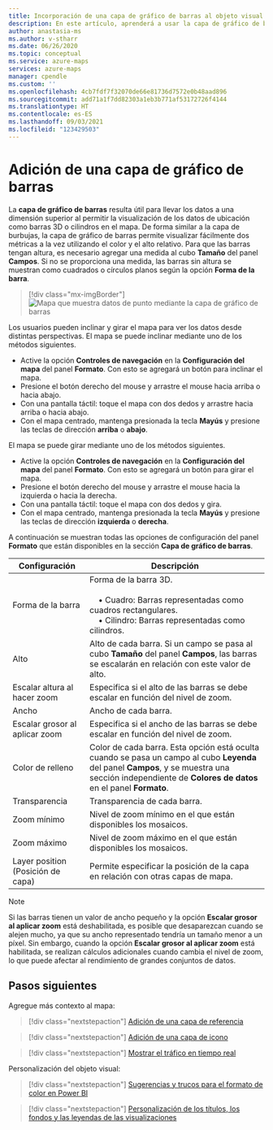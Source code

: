 ```yaml
---
title: Incorporación de una capa de gráfico de barras al objeto visual de Azure Maps en Power BI | Microsoft Azure Maps
description: En este artículo, aprenderá a usar la capa de gráfico de barras en el objeto visual de Microsoft Azure Maps para Power BI.
author: anastasia-ms
ms.author: v-stharr
ms.date: 06/26/2020
ms.topic: conceptual
ms.service: azure-maps
services: azure-maps
manager: cpendle
ms.custom: ''
ms.openlocfilehash: 4cb7fdf7f32070de66e81736d7572e0b48aad896
ms.sourcegitcommit: add71a1f7dd82303a1eb3b771af53172726f4144
ms.translationtype: HT
ms.contentlocale: es-ES
ms.lasthandoff: 09/03/2021
ms.locfileid: "123429503"
---
```

# <a name="add-a-bar-chart-layer"></a>Adición de una capa de gráfico de barras

La **capa de gráfico de barras** resulta útil para llevar los datos a una dimensión superior al permitir la visualización de los datos de ubicación como barras 3D o cilindros en el mapa. De forma similar a la capa de burbujas, la capa de gráfico de barras permite visualizar fácilmente dos métricas a la vez utilizando el color y el alto relativo. Para que las barras tengan altura, es necesario agregar una medida al cubo **Tamaño** del panel **Campos**. Si no se proporciona una medida, las barras sin altura se muestran como cuadrados o círculos planos según la opción **Forma de la barra**.

> [!div class="mx-imgBorder"]
> ![Mapa que muestra datos de punto mediante la capa de gráfico de barras](media/power-bi-visual/bar-chart-layer-styled.png)

Los usuarios pueden inclinar y girar el mapa para ver los datos desde distintas perspectivas. El mapa se puede inclinar mediante uno de los métodos siguientes.

-   Active la opción **Controles de navegación** en la **Configuración del mapa** del panel **Formato**. Con esto se agregará un botón para inclinar el mapa.
-   Presione el botón derecho del mouse y arrastre el mouse hacia arriba o hacia abajo.
-   Con una pantalla táctil: toque el mapa con dos dedos y arrastre hacia arriba o hacia abajo.
-   Con el mapa centrado, mantenga presionada la tecla **Mayús** y presione las teclas de dirección **arriba** o **abajo**.

El mapa se puede girar mediante uno de los métodos siguientes.

-   Active la opción **Controles de navegación** en la **Configuración del mapa** del panel **Formato**. Con esto se agregará un botón para girar el mapa.
-   Presione el botón derecho del mouse y arrastre el mouse hacia la izquierda o hacia la derecha.
-   Con una pantalla táctil: toque el mapa con dos dedos y gira.
-   Con el mapa centrado, mantenga presionada la tecla **Mayús** y presione las teclas de dirección **izquierda** o **derecha**.

A continuación se muestran todas las opciones de configuración del panel **Formato** que están disponibles en la sección **Capa de gráfico de barras**.

| Configuración              | Descripción      |
|----------------------|------------------|
| Forma de la barra            | Forma de la barra 3D.<br/><br/>&nbsp;&nbsp;&nbsp;&nbsp;• Cuadro: Barras representadas como cuadros rectangulares.<br/>&nbsp;&nbsp;&nbsp;&nbsp;• Cilindro: Barras representadas como cilindros. |
| Alto               | Alto de cada barra. Si un campo se pasa al cubo **Tamaño** del panel **Campos**, las barras se escalarán en relación con este valor de alto. |
| Escalar altura al hacer zoom | Especifica si el alto de las barras se debe escalar en función del nivel de zoom. |
| Ancho                | Ancho de cada barra.  |
| Escalar grosor al aplicar zoom  | Especifica si el ancho de las barras se debe escalar en función del nivel de zoom.  |
| Color de relleno           | Color de cada barra. Esta opción está oculta cuando se pasa un campo al cubo **Leyenda** del panel **Campos**, y se muestra una sección independiente de **Colores de datos** en el panel **Formato**. |
| Transparencia         | Transparencia de cada barra. |
| Zoom mínimo             | Nivel de zoom mínimo en el que están disponibles los mosaicos. |
| Zoom máximo             | Nivel de zoom máximo en el que están disponibles los mosaicos. |
| Layer position (Posición de capa)       | Permite especificar la posición de la capa en relación con otras capas de mapa. |

> [!NOTE]
> Si las barras tienen un valor de ancho pequeño y la opción **Escalar grosor al aplicar zoom** está deshabilitada, es posible que desaparezcan cuando se alejen mucho, ya que su ancho representado tendría un tamaño menor a un píxel. Sin embargo, cuando la opción **Escalar grosor al aplicar zoom** está habilitada, se realizan cálculos adicionales cuando cambia el nivel de zoom, lo que puede afectar al rendimiento de grandes conjuntos de datos.

## <a name="next-steps"></a>Pasos siguientes

Agregue más contexto al mapa:

> [!div class="nextstepaction"]
> [Adición de una capa de referencia](power-bi-visual-add-reference-layer.md)

> [!div class="nextstepaction"]
> [Adición de una capa de icono](power-bi-visual-add-tile-layer.md)

> [!div class="nextstepaction"]
> [Mostrar el tráfico en tiempo real](power-bi-visual-show-real-time-traffic.md)

Personalización del objeto visual:

> [!div class="nextstepaction"]
> [Sugerencias y trucos para el formato de color en Power BI](/power-bi/visuals/service-tips-and-tricks-for-color-formatting)

> [!div class="nextstepaction"]
> [Personalización de los títulos, los fondos y las leyendas de las visualizaciones](/power-bi/visuals/power-bi-visualization-customize-title-background-and-legend)